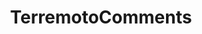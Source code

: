 ---
title: TerremotoComments
crosslinks:
- italy
- chile
- argentina
- podemos
- oknotizie
- mexico
- politics
- worldnews
- ItalyMotori
- vzla
- food
- HorseRacingUK
- lisolachece
- PautasParaEscritores
- AskReddit
- italypremium
- italy_SS
- circojeca
- ecuador
- 420_JP
---